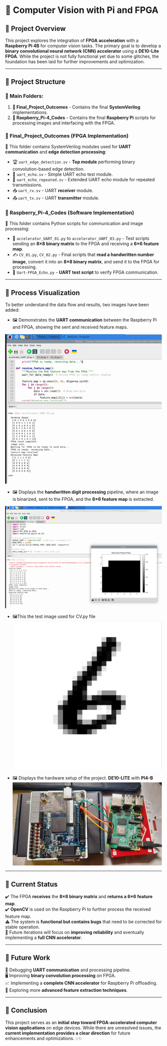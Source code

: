 # 🚀 **Computer Vision with Pi and FPGA**

## 📝 Project Overview
This project explores the integration of **FPGA acceleration** with a **Raspberry Pi 4B** for computer vision tasks. The primary goal is to develop a **binary convolutional neural network (CNN) accelerator** using a **DE10-Lite FPGA**. While the project is not fully functional yet due to some glitches, the foundation has been laid for further improvements and optimization.

---

## 📁 Project Structure
### 🔹 Main Folders:
1. **📁 Final_Project_Outcomes** - Contains the final **SystemVerilog** implementations.
2. **📁 Raspberry_Pi-4_Codes** - Contains the final **Raspberry Pi** scripts for processing images and interfacing with the FPGA.

### **📁 Final_Project_Outcomes (FPGA Implementation)**
📂 This folder contains SystemVerilog modules used for **UART communication** and **edge detection processing**:
- 🏆 `uart_edge_detection.sv` - **Top module** performing binary convolution-based edge detection.
- 🔄 `uart_echo.sv` - Simple UART echo test module.
- 🔁 `uart_echo_repeated.sv` - Extended UART echo module for repeated transmissions.
- 📥 `uart_rx.sv` - UART **receiver** module.
- 📤 `uart_tx.sv` - UART **transmitter** module.

### **📁 Raspberry_Pi-4_Codes (Software Implementation)**
📂 This folder contains Python scripts for communication and image processing:
- 📡 `accelerator_UART_01.py` to `accelerator_UART_03.py` - Test scripts sending an **8×8 binary matrix** to the FPGA and receiving a **6×6 feature map**.
- ✍️ `CV_01.py`, `CV_02.py` - Final scripts that **read a handwritten number image**, convert it into an **8×8 binary matrix**, and send it to the FPGA for processing.
- 🔧 `Uart-FPGA_Echo.py` - **UART test script** to verify FPGA communication.

---

## 📸 Process Visualization
To better understand the data flow and results, two images have been added:
- 🖼️ Demonstrates the **UART communication** between the Raspberry Pi and FPGA, showing the sent and received feature maps.

![uart_03](Images/uart_03.png)

- 🖼️ Displays the **handwritten digit processing** pipeline, where an image is binarized, sent to the FPGA, and the **6×6 feature map** is extracted.

![CV02](Images/CV02.png)

- 🖼️This the test image used for CV.py file
![test_img](Images/test_img.png)

- 🖼️ Displays the hardware setup of the project. **DE10-LITE** with **PI4-B**
![HW](Images/HW.jpg)

---

## 🔎 Current Status
✔️ The FPGA **receives** the **8×8 binary matrix** and **returns a 6×6 feature map**.  
✔️ **OpenCV** is used on the Raspberry Pi to further process the received feature map.  
⚠️ The system is **functional but contains bugs** that need to be corrected for stable operation.  
🚀 Future iterations will focus on **improving reliability** and eventually implementing a **full CNN accelerator**.  

---

## 🔮 Future Work
🔧 Debugging **UART communication** and processing pipeline.  
🖥️ Improving **binary convolution processing** on FPGA.  
📈 Implementing a **complete CNN accelerator** for Raspberry Pi offloading.  
🔬 Exploring more **advanced feature extraction techniques**.  

---

## 🎯 Conclusion
This project serves as an **initial step toward FPGA-accelerated computer vision applications** on edge devices. While there are unresolved issues, the **current implementation provides a clear direction** for future enhancements and optimizations. 💡✨


